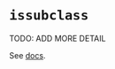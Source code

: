 # `issubclass`

TODO: ADD MORE DETAIL

See [docs][docs].

[docs]: https://docs.python.org/3/library/functions.html#issubclass
